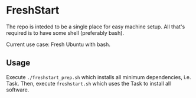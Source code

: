 # FreshStart

The repo is inteded to be a single place for easy machine setup.
All that's required is to have some shell (preferably bash).

Current use case: Fresh Ubuntu with bash.

## Usage

Execute `./freshstart_prep.sh` which installs all minimum dependencies, i.e. Task.
Then, execute `freshstart.sh` which uses the Task to install all software.
